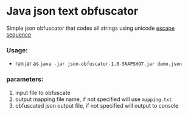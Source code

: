 # Java json text obfuscator
Simple json obfuscator that codes all strings using unicode [escape sequence](https://en.wikipedia.org/wiki/Escape_sequences_in_C#:~:text=An%20escape%20sequence%20is%20a,or%20impossible%20to%20represent%20directly.)

### Usage:
* run jar as `java -jar json-obfuscator-1.0-SNAPSHOT.jar demo.json`

### parameters:
1) input file to obfuscate
2) output mapping file name, if not specified will use `mapping.txt`
3) obfuscated json output file, if not specified will output to console 